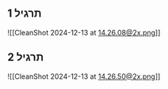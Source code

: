 ```table-of-contents
```
## תרגיל 1
![[CleanShot 2024-12-13 at 14.26.08@2x.png]]
## תרגיל 2
![[CleanShot 2024-12-13 at 14.26.50@2x.png]]
